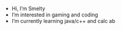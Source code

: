 - Hi, I’m Smelty
- I’m interested in gaming and coding
- I’m currently learning java/c++ and calc ab

<!---
SmeltyEvades/SmeltyEvades is a ✨ special ✨ repository because its `README.md` (this file) appears on your GitHub profile.
You can click the Preview link to take a look at your changes.
--->
